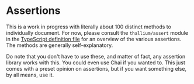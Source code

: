 # Assertions

This is a work in progress with literally about 100 distinct methods to individually document. For now, please consult the `thallium/assert` module in the [TypeScript definition file](../assert.d.ts) for an overview of the various assertions. The methods are generally self-explanatory.

Do note that you don't have to use these, and matter of fact, any assertion library works with this. You could even use Chai if you wanted to. This just comes with a preset opinion on assertions, but if you want something else, by all means, use it.
